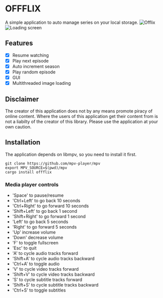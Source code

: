 # OFFFLIX

A simple application to auto manage series on your local storage.
![Offlix](https://user-images.githubusercontent.com/64161204/215824616-97705990-09f2-4fac-b32d-e2ffcd8e35eb.jpg)
![Loading screen](https://user-images.githubusercontent.com/64161204/216486171-f54d93b7-83d5-4870-915e-4ff8e307ba6a.jpg)

## Features

- [x] Resume watching
- [x] Play next episode
- [x] Auto increment season
- [x] Play random episode
- [x] GUI
- [x] Multithreaded image loading

## Disclaimer

The creator of this application does not by any means promote piracy of online content. Where the users of this application get their content from is not a liabilty of the creator of this library. Please use the application at your own caution.

## Installation

The application depends on libmpv, so you need to install it first.

```
git clone https://github.com/mpv-player/mpv
export MPV_SOURCE=$(pwd)/mpv
cargo install offflix
```

### Media player controls

- 'Space' to pause/resume
- 'Ctrl+Left' to go back 10 seconds
- 'Ctrl+Right' to go forward 10 seconds
- 'Shift+Left' to go back 1 second
- 'Shift+Right' to go forward 1 second
- 'Left' to go back 5 seconds
- 'Right' to go forward 5 seconds
- 'Up' increase volume
- 'Down' decrease volume
- 'F' to toggle fullscreen
- 'Esc' to quit
- 'A' to cycle audio tracks forward
- 'Shift+A' to cycle audio tracks backward
- 'Ctrl+A' to toggle audio
- 'V' to cycle video tracks forward
- 'Shift+V' to cycle video tracks backward
- 'S' to cycle subtitle tracks forward
- 'Shift+S' to cycle subtitle tracks backward
- 'Ctrl+S' to toggle subtitles
